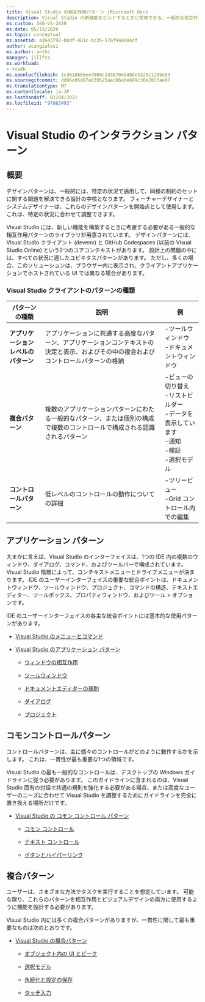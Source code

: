 ```yaml
---
title: Visual Studio の相互作用パターン |Microsoft Docs
description: Visual Studio の新機能をビルドするときに使用できる、一般的な相互作用パターンのライブラリについて説明します。
ms.custom: SEO-VS-2020
ms.date: 05/13/2020
ms.topic: conceptual
ms.assetid: a3643792-b0df-481c-bc35-576f948e04cf
author: acangialosi
ms.author: anthc
manager: jillfra
ms.workload:
- vssdk
ms.openlocfilehash: 1cd618b66eed900c2436704d40de5325c1205e85
ms.sourcegitcommit: dd96a95d87a039525aac86abe689c30e2073ae87
ms.translationtype: MT
ms.contentlocale: ja-JP
ms.lasthandoff: 01/04/2021
ms.locfileid: "97863493"
---
```

# <a name="interaction-patterns-for-visual-studio"></a>Visual Studio のインタラクション パターン
## <a name="overview"></a>概要
 デザインパターンは、一般的には、特定の状況で適用して、同様の制約のセットに関する問題を解決できる設計の中核となります。 フィーチャーデザイナーとシステムデザイナーは、これらのデザインパターンを開始点として使用します。これは、特定の状況に合わせて調整できます。

 Visual Studio には、新しい機能を構築するときに考慮する必要がある一般的な相互作用パターンのライブラリが用意されています。 デザインパターンには、Visual Studio クライアント (devenv) と GitHub Codespaces (以前の Visual Studio Online) という2つのコアコンテキストがあります。 設計上の問題の中には、すべての状況に適したユビキタスパターンがあります。 ただし、多くの場合、このソリューションは、ブラウザー内に表示され、クライアントアプリケーションでホストされている UI では異なる場合があります。

### <a name="visual-studio-client-pattern-types"></a>Visual Studio クライアントのパターンの種類

|パターンの種類|説明|例|
|------------------|-----------------|--------------|
|**アプリケーションレベルのパターン**|アプリケーションに共通する高度なパターン、アプリケーションコンテキストの決定と表示、およびその中の複合およびコントロールパターンの格納|-ツールウィンドウ<br />-ドキュメントウィンドウ|
|**複合パターン**|複数のアプリケーションパターンにわたる一般的なパターン、または個別の構成で複数のコントロールで構成される認識されるパターン|-ビューの切り替え<br />-リストビルダー<br />-データを表示しています<br />-通知<br />-検証<br />-選択モデル|
|**コントロールパターン**|低レベルのコントロールの動作についての詳細|-ツリービュー<br />-Grid コントロール内での編集|

## <a name="application-patterns"></a>アプリケーション パターン
 大まかに言えば、Visual Studio のインターフェイスは、1つの IDE 内の複数のウィンドウ、ダイアログ、コマンド、およびツールバーで構成されています。 Visual Studio 階層によって、コンテキストメニューとドライブメニューが決まります。 IDE のユーザーインターフェイスの重要な統合ポイントは、ドキュメントウィンドウ、ツールウィンドウ、プロジェクト、コマンドの構造、テキストエディター、ツールボックス、プロパティウィンドウ、およびツール > オプションです。

 IDE のユーザーインターフェイスの各主な統合ポイントには基本的な使用パターンがあります。

- [Visual Studio のメニューとコマンド](../../extensibility/ux-guidelines/menus-and-commands-for-visual-studio.md)

- [Visual Studio のアプリケーション パターン](../../extensibility/ux-guidelines/application-patterns-for-visual-studio.md)

  - [ウィンドウの相互作用](../../extensibility/ux-guidelines/application-patterns-for-visual-studio.md#BKMK_WindowInteractions)

  - [ツールウィンドウ](../../extensibility/ux-guidelines/application-patterns-for-visual-studio.md#BKMK_ToolWindows)

  - [ドキュメントエディターの規則](../../extensibility/ux-guidelines/application-patterns-for-visual-studio.md#BKMK_DocumentEditorConventions)

  - [ダイアログ](../../extensibility/ux-guidelines/application-patterns-for-visual-studio.md#BKMK_Dialogs)

  - [プロジェクト](../../extensibility/ux-guidelines/application-patterns-for-visual-studio.md#BKMK_Projects)

## <a name="common-control-patterns"></a>コモンコントロールパターン
 コントロールパターンは、主に個々のコントロールがどのように動作するかを示します。 これは、一貫性が最も重要な1つの領域です。

 Visual Studio の最も一般的なコントロールは、デスクトップの Windows ガイドラインに従う必要があります。 このガイドラインに含まれるのは、Visual Studio 固有の対話で共通の規則を強化する必要がある場合、または高度なユーザーのニーズに合わせて Visual Studio を調整するためにガイドラインを完全に置き換える場所だけです。

- [Visual Studio の コモン コントロール パターン](../../extensibility/ux-guidelines/common-control-patterns-for-visual-studio.md)

  - [コモン コントロール](../../extensibility/ux-guidelines/common-control-patterns-for-visual-studio.md#BKMK_CommonControls)

  - [テキスト コントロール](../../extensibility/ux-guidelines/common-control-patterns-for-visual-studio.md#BKMK_TextControls)

  - [ボタンとハイパーリンク](../../extensibility/ux-guidelines/common-control-patterns-for-visual-studio.md#BKMK_ButtonsAndHyperlinks)

## <a name="composite-patterns"></a>複合パターン
 ユーザーは、さまざまな方法でタスクを実行することを想定しています。 可能な限り、これらのパターンを相互作用とビジュアルデザインの両方に使用するように機能を設計する必要があります。

 Visual Studio 内には多くの複合パターンがありますが、一貫性に関して最も重要なものは次のとおりです。

- [Visual Studio の複合パターン](../../extensibility/ux-guidelines/composite-patterns-for-visual-studio.md)

  - [オブジェクト内の UI とピーク](../../extensibility/ux-guidelines/composite-patterns-for-visual-studio.md#BKMK_OnObjectUI)

  - [選択モデル](../../extensibility/ux-guidelines/composite-patterns-for-visual-studio.md#BKMK_SelectionModels)

  - [永続化と設定の保存](../../extensibility/ux-guidelines/composite-patterns-for-visual-studio.md#BKMK_PersistenceAndSavingSettings)

  - [タッチ入力](../../extensibility/ux-guidelines/composite-patterns-for-visual-studio.md#BKMK_TouchInput)
